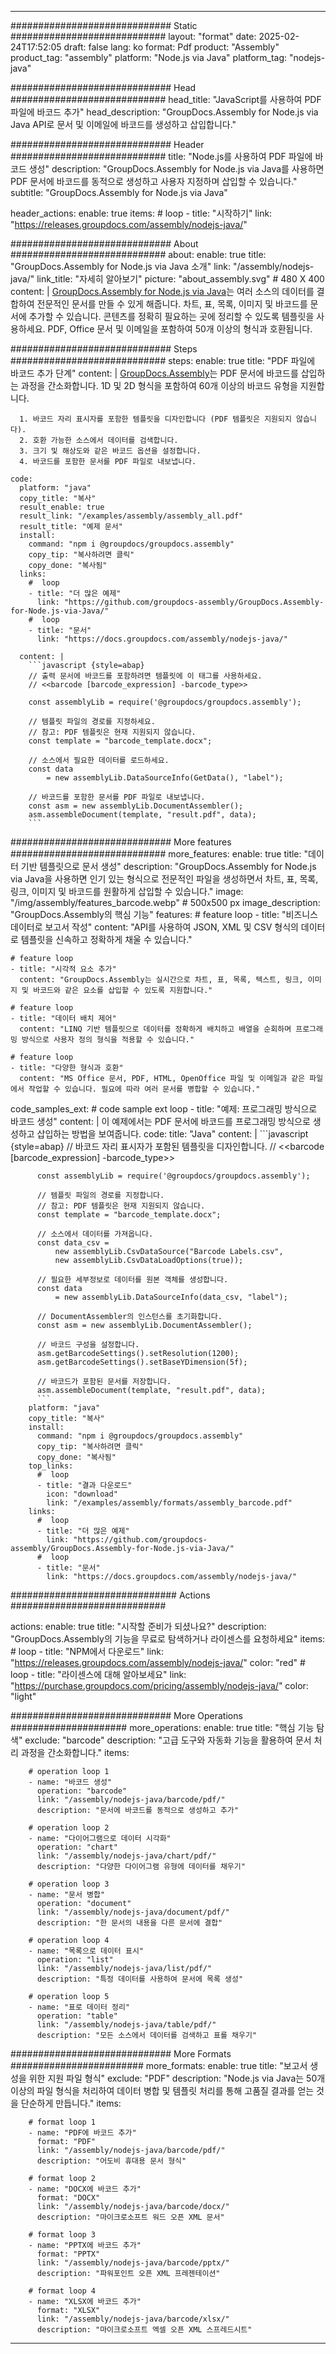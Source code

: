



---
############################# Static ############################
layout: "format"
date:  2025-02-24T17:52:05
draft: false
lang: ko
format: Pdf
product: "Assembly"
product_tag: "assembly"
platform: "Node.js via Java"
platform_tag: "nodejs-java"

############################# Head ############################
head_title: "JavaScript를 사용하여 PDF 파일에 바코드 추가"
head_description: "GroupDocs.Assembly for Node.js via Java API로 문서 및 이메일에 바코드를 생성하고 삽입합니다."

############################# Header ############################
title: "Node.js를 사용하여 PDF 파일에 바코드 생성" 
description: "GroupDocs.Assembly for Node.js via Java를 사용하면 PDF 문서에 바코드를 동적으로 생성하고 사용자 지정하며 삽입할 수 있습니다."
subtitle: "GroupDocs.Assembly for Node.js via Java" 

header_actions:
  enable: true
  items:
    #  loop
    - title: "시작하기"
      link: "https://releases.groupdocs.com/assembly/nodejs-java/"
      
############################# About ############################
about:
    enable: true
    title: "GroupDocs.Assembly for Node.js via Java 소개"
    link: "/assembly/nodejs-java/"
    link_title: "자세히 알아보기"
    picture: "about_assembly.svg" # 480 X 400
    content: |
       [GroupDocs.Assembly for Node.js via Java](/assembly/nodejs-java/)는 여러 소스의 데이터를 결합하여 전문적인 문서를 만들 수 있게 해줍니다. 차트, 표, 목록, 이미지 및 바코드를 문서에 추가할 수 있습니다. 콘텐츠를 정확히 필요하는 곳에 정리할 수 있도록 템플릿을 사용하세요. PDF, Office 문서 및 이메일을 포함하여 50개 이상의 형식과 호환됩니다.

############################# Steps ############################
steps:
    enable: true
    title: "PDF 파일에 바코드 추가 단계"
    content: |
      [GroupDocs.Assembly](/assembly/nodejs-java/)는 PDF 문서에 바코드를 삽입하는 과정을 간소화합니다. 1D 및 2D 형식을 포함하여 60개 이상의 바코드 유형을 지원합니다.
      
      1. 바코드 자리 표시자를 포함한 템플릿을 디자인합니다 (PDF 템플릿은 지원되지 않습니다).
      2. 호환 가능한 소스에서 데이터를 검색합니다.
      3. 크기 및 해상도와 같은 바코드 옵션을 설정합니다.
      4. 바코드를 포함한 문서를 PDF 파일로 내보냅니다.
   
    code:
      platform: "java"
      copy_title: "복사"
      result_enable: true
      result_link: "/examples/assembly/assembly_all.pdf"
      result_title: "예제 문서"
      install:
        command: "npm i @groupdocs/groupdocs.assembly"
        copy_tip: "복사하려면 클릭"
        copy_done: "복사됨"
      links:
        #  loop
        - title: "더 많은 예제"
          link: "https://github.com/groupdocs-assembly/GroupDocs.Assembly-for-Node.js-via-Java/"
        #  loop
        - title: "문서"
          link: "https://docs.groupdocs.com/assembly/nodejs-java/"
          
      content: |
        ```javascript {style=abap}
        // 출력 문서에 바코드를 포함하려면 템플릿에 이 태그를 사용하세요.
        // <<barcode [barcode_expression] -barcode_type>>
    
        const assemblyLib = require('@groupdocs/groupdocs.assembly');

        // 템플릿 파일의 경로를 지정하세요.
        // 참고: PDF 템플릿은 현재 지원되지 않습니다.
        const template = "barcode_template.docx";

        // 소스에서 필요한 데이터를 로드하세요.
        const data 
            = new assemblyLib.DataSourceInfo(GetData(), "label");

        // 바코드를 포함한 문서를 PDF 파일로 내보냅니다.
        const asm = new assemblyLib.DocumentAssembler();
        asm.assembleDocument(template, "result.pdf", data);
        ```           

############################# More features ############################
more_features:
  enable: true
  title: "데이터 기반 템플릿으로 문서 생성"
  description: "GroupDocs.Assembly for Node.js via Java을 사용하면 인기 있는 형식으로 전문적인 파일을 생성하면서 차트, 표, 목록, 링크, 이미지 및 바코드를 원활하게 삽입할 수 있습니다."
  image: "/img/assembly/features_barcode.webp" # 500x500 px
  image_description: "GroupDocs.Assembly의 핵심 기능"
  features:
    # feature loop
    - title: "비즈니스 데이터로 보고서 작성"
      content: "API를 사용하여 JSON, XML 및 CSV 형식의 데이터로 템플릿을 신속하고 정확하게 채울 수 있습니다."

    # feature loop
    - title: "시각적 요소 추가"
      content: "GroupDocs.Assembly는 실시간으로 차트, 표, 목록, 텍스트, 링크, 이미지 및 바코드와 같은 요소를 삽입할 수 있도록 지원합니다."

    # feature loop
    - title: "데이터 배치 제어"
      content: "LINQ 기반 템플릿으로 데이터를 정확하게 배치하고 배열을 순회하며 프로그래밍 방식으로 사용자 정의 형식을 적용할 수 있습니다."

    # feature loop
    - title: "다양한 형식과 호환"
      content: "MS Office 문서, PDF, HTML, OpenOffice 파일 및 이메일과 같은 파일에서 작업할 수 있습니다. 필요에 따라 여러 문서를 병합할 수 있습니다."
      
  code_samples_ext:
    # code sample ext loop
    - title: "예제: 프로그래밍 방식으로 바코드 생성"
      content: |
        이 예제에서는 PDF 문서에 바코드를 프로그래밍 방식으로 생성하고 삽입하는 방법을 보여줍니다.
      code:
        title: "Java"
        content: |
          ```javascript {style=abap}
          // 바코드 자리 표시자가 포함된 템플릿을 디자인합니다.
          // <<barcode [barcode_expression] -barcode_type>>
          
          const assemblyLib = require('@groupdocs/groupdocs.assembly');

          // 템플릿 파일의 경로를 지정합니다.
          // 참고: PDF 템플릿은 현재 지원되지 않습니다.
          const template = "barcode_template.docx";

          // 소스에서 데이터를 가져옵니다.
          const data_csv =
              new assemblyLib.CsvDataSource("Barcode Labels.csv", 
              new assemblyLib.CsvDataLoadOptions(true));

          // 필요한 세부정보로 데이터를 원본 객체를 생성합니다.
          const data 
              = new assemblyLib.DataSourceInfo(data_csv, "label");

          // DocumentAssembler의 인스턴스를 초기화합니다.
          const asm = new assemblyLib.DocumentAssembler();

          // 바코드 구성을 설정합니다.
          asm.getBarcodeSettings().setResolution(1200);
          asm.getBarcodeSettings().setBaseYDimension(5f);

          // 바코드가 포함된 문서를 저장합니다.
          asm.assembleDocument(template, "result.pdf", data);
          ```
        platform: "java"
        copy_title: "복사"
        install:
          command: "npm i @groupdocs/groupdocs.assembly"
          copy_tip: "복사하려면 클릭"
          copy_done: "복사됨"
        top_links:
          #  loop
          - title: "결과 다운로드"
            icon: "download"
            link: "/examples/assembly/formats/assembly_barcode.pdf"
        links:
          #  loop
          - title: "더 많은 예제"
            link: "https://github.com/groupdocs-assembly/GroupDocs.Assembly-for-Node.js-via-Java/"
          #  loop
          - title: "문서"
            link: "https://docs.groupdocs.com/assembly/nodejs-java/"
            

            


############################## Actions ############################

actions:
  enable: true
  title: "시작할 준비가 되셨나요?"
  description: "GroupDocs.Assembly의 기능을 무료로 탐색하거나 라이센스를 요청하세요"
  items:
    #  loop
    - title: "NPM에서 다운로드"
      link: "https://releases.groupdocs.com/assembly/nodejs-java/"
      color: "red"
        #  loop
    - title: "라이센스에 대해 알아보세요"
      link: "https://purchase.groupdocs.com/pricing/assembly/nodejs-java/"
      color: "light"


############################# More Operations #####################
more_operations:
    enable: true
    title: "핵심 기능 탐색"
    exclude: "barcode"
    description: "고급 도구와 자동화 기능을 활용하여 문서 처리 과정을 간소화합니다."
    items: 
          
        # operation loop 1
        - name: "바코드 생성"
          operation: "barcode"
          link: "/assembly/nodejs-java/barcode/pdf/"
          description: "문서에 바코드를 동적으로 생성하고 추가"

        # operation loop 2
        - name: "다이어그램으로 데이터 시각화"
          operation: "chart"
          link: "/assembly/nodejs-java/chart/pdf/"
          description: "다양한 다이어그램 유형에 데이터를 채우기"

        # operation loop 3
        - name: "문서 병합"
          operation: "document"
          link: "/assembly/nodejs-java/document/pdf/"
          description: "한 문서의 내용을 다른 문서에 결합"

        # operation loop 4
        - name: "목록으로 데이터 표시"
          operation: "list"
          link: "/assembly/nodejs-java/list/pdf/"
          description: "특정 데이터를 사용하여 문서에 목록 생성"

        # operation loop 5
        - name: "표로 데이터 정리"
          operation: "table"
          link: "/assembly/nodejs-java/table/pdf/"
          description: "모든 소스에서 데이터를 검색하고 표를 채우기"
         
          
############################# More Formats ########################
more_formats:
    enable: true
    title: "보고서 생성을 위한 지원 파일 형식"
    exclude: "PDF"
    description: "Node.js via Java는 50개 이상의 파일 형식을 처리하여 데이터 병합 및 템플릿 처리를 통해 고품질 결과를 얻는 것을 단순하게 만듭니다."
    items: 
          
        # format loop 1
        - name: "PDF에 바코드 추가"
          format: "PDF"
          link: "/assembly/nodejs-java/barcode/pdf/"
          description: "어도비 휴대용 문서 형식"
          
        # format loop 2
        - name: "DOCX에 바코드 추가"
          format: "DOCX"
          link: "/assembly/nodejs-java/barcode/docx/"
          description: "마이크로소프트 워드 오픈 XML 문서"
          
        # format loop 3
        - name: "PPTX에 바코드 추가"
          format: "PPTX"
          link: "/assembly/nodejs-java/barcode/pptx/"
          description: "파워포인트 오픈 XML 프레젠테이션"
          
        # format loop 4
        - name: "XLSX에 바코드 추가"
          format: "XLSX"
          link: "/assembly/nodejs-java/barcode/xlsx/"
          description: "마이크로소프트 엑셀 오픈 XML 스프레드시트"


          

---
